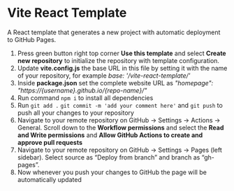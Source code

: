 # Vite React Template 

A React template that generates a new project with automatic deployment to GitHub Pages.

1. Press green button right top corner **Use this template** and select **Create new repository** to initialize the repository with template configuration.
2. Update **vite.config.js** the base URL in this file by setting it with the name of your repository, for example _base: '/vite-react-template/'_
3. Inside **package.json** set the complete website URL as  _"homepage": "https://{username}.github.io/{repo-name}/"_
4. Run command `npm i` to install all dependencies
5. Run `git add .` `git commit -m 'add your comment here'` and `git push`  to push all your changes to your repository
6. Navigate to your remote repository on GitHub -> Settings -> Actions -> General. Scroll down to the **Workflow permissions** and select the **Read and Write permissions** and **Allow GitHub Actions to create and approve pull requests**
7. Navigate to your remote repository on GitHub -> Settings -> Pages (left sidebar). Select source as “Deploy from branch” and branch as “gh-pages”.
8. Now whenever you push your changes to GitHub the page will be automatically updated 